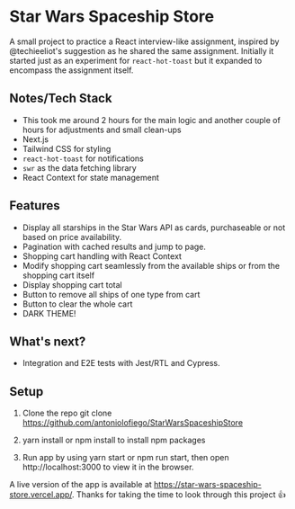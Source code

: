 # Star Wars Spaceship Store

A small project to practice a React interview-like assignment, inspired by @techieeliot's suggestion as he shared the same assignment. Initially it started just as an experiment for `react-hot-toast` but it expanded to encompass the assignment itself.

## Notes/Tech Stack

- This took me around 2 hours for the main logic and another couple of hours for adjustments and small clean-ups
- Next.js
- Tailwind CSS for styling
- `react-hot-toast` for notifications
- `swr` as the data fetching library
- React Context for state management

## Features

- Display all starships in the Star Wars API as cards, purchaseable or not based on price availability.
- Pagination with cached results and jump to page.
- Shopping cart handling with React Context
- Modify shopping cart seamlessly from the available ships or from the shopping cart itself
- Display shopping cart total
- Button to remove all ships of one type from cart
- Button to clear the whole cart
- DARK THEME!

## What's next?

- Integration and E2E tests with Jest/RTL and Cypress.

## Setup

1. Clone the repo git clone https://github.com/antoniolofiego/StarWarsSpaceshipStore

2. yarn install or npm install to install npm packages

3. Run app by using yarn start or npm run start, then open http://localhost:3000 to view it in the browser.

A live version of the app is available at https://star-wars-spaceship-store.vercel.app/.
Thanks for taking the time to look through this project 👍
